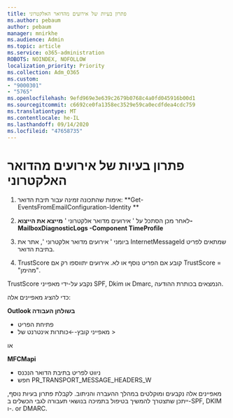 ```yaml
---
title: פתרון בעיות של אירועים מהדואר האלקטרוני
ms.author: pebaum
author: pebaum
manager: mnirkhe
ms.audience: Admin
ms.topic: article
ms.service: o365-administration
ROBOTS: NOINDEX, NOFOLLOW
localization_priority: Priority
ms.collection: Adm_O365
ms.custom:
- "9000301"
- "5765"
ms.openlocfilehash: 9efd969e3e639c2679b0768c4a0fd045916b00d1
ms.sourcegitcommit: c6692ce0fa1358ec3529e59ca0ecdfdea4cdc759
ms.translationtype: MT
ms.contentlocale: he-IL
ms.lasthandoff: 09/14/2020
ms.locfileid: "47658735"
---
```

# <a name="troubleshooting-events-from-email"></a>פתרון בעיות של אירועים מהדואר האלקטרוני

1. אימות שהתכונה זמינה עבור תיבת הדואר: **Get-EventsFromEmailConfiguration-Identity <mailbox> **

2. לאחר מכן הסתכל על ' אירועים מדואר אלקטרוני ' **מייצא את הייצוא-MailboxDiagnosticLogs <mailbox> -Component TimeProfile**

3. ביומני ' אירועים מדואר אלקטרוני ', אתר את InternetMessageId שמתאים לפריט בתיבת הדואר.  

4. TrustScore קובע אם הפריט נוסף או לא. אירועים יתווספו רק אם TrustScore = "מהימן".

TrustScore נקבע על-ידי מאפייני SPF, Dkim או Dmarc, הנמצאים בכותרת ההודעה.

כדי להציג מאפיינים אלה:

**Outlook בשולחן העבודה**

- פתיחת הפריט
- מאפייני קובץ->-כותרות אינטרנט של >

או

**MFCMapi**

- ניווט לפריט בתיבת הדואר הנכנס
- חפש PR_TRANSPORT_MESSAGE_HEADERS_W

מאפיינים אלה נקבעים ומוקלטים במהלך ההעברה והניתוב. לקבלת פתרון בעיות נוסף, ייתכן שתצטרך להמשיך בטיפול בתמיכה בנושאי תעבורה לגבי הכשלים ב-SPF, DKIM ו-. or DMARC.